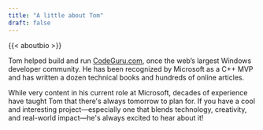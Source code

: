 ```yaml
---
title: "A little about Tom"
draft: false
---
```


{{< aboutbio >}}

Tom helped build and run [CodeGuru.com](http://codeguru.com), once the web’s largest Windows developer community. He has been recognized by Microsoft as a C++ MVP and has written a dozen technical books and hundreds of online articles.

While very content in his current role at Microsoft, decades of experience have taught Tom that there's always tomorrow to plan for. If you have a cool and interesting project—especially one that blends technology, creativity, and real-world impact—he's always excited to hear about it!
